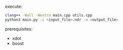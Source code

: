 execute:
```bash
clang++ -Wall -Wextra main.cpp utils.cpp
python3 main.py -i <input_file>.ndr -o <output_file> 
```
prerequisites:
- xdot
- boost
